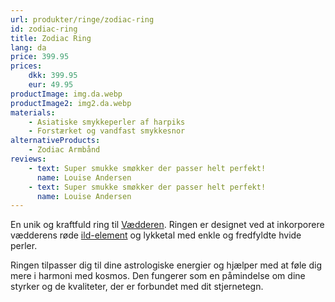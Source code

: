 ```yaml
---
url: produkter/ringe/zodiac-ring
id: zodiac-ring
title: Zodiac Ring
lang: da
price: 399.95
prices:
    dkk: 399.95
    eur: 49.95
productImage: img.da.webp
productImage2: img2.da.webp
materials:
    - Asiatiske smykkeperler af harpiks
    - Forstærket og vandfast smykkesnor
alternativeProducts:
    - Zodiac Armbånd
reviews:
    - text: Super smukke smøkker der passer helt perfekt!
      name: Louise Andersen
    - text: Super smukke smøkker der passer helt perfekt!
      name: Louise Andersen
---
```


En unik og kraftfuld ring til [Vædderen](/da/vademecum/stjernetegn/vaedderen).
Ringen er designet ved at inkorporere vædderens røde
[ild-element](/da/vademecum/elementer/ild) og lykketal med enkle og fredfyldte
hvide perler.

Ringen tilpasser dig til dine astrologiske energier og hjælper med at føle dig
mere i harmoni med kosmos. Den fungerer som en påmindelse om dine styrker og de
kvaliteter, der er forbundet med dit stjernetegn.
